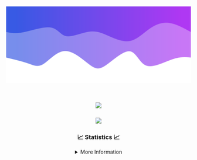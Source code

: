 ![Header](./IMG_4001.png)
<div align="center">

<h1 align="center">
  <a href="https://git.io/typing-svg">
    <img src="https://readme-typing-svg.herokuapp.com/?lines=Welcome+to+my+profile!+👋;JavaScript+developer.;&center=true&size=25">
  </a>
</h1>

<p align="center">
  <img src="https://lanyard.cnrad.dev/api/624702585596805130" />
</p>

### 📈 Statistics 📈
<details>
    <summary>More Information</summary>
    <br/>

<!--START_SECTION:waka-->
![Code Time](http://img.shields.io/badge/Code%20Time-10%20hrs%2012%20mins-blue)

![Profile Views](http://img.shields.io/badge/Profile%20Views-0-blue)

**🐱 My GitHub Data** 

> 📦 1.1 kB Used in GitHub's Storage 
 > 
> 🏆 24 Contributions in the Year 2023
 > 
> 🚫 Not Opted to Hire
 > 
> 📜 5 Public Repositories 
 > 
> 🔑 1 Private Repositories 
 > 
**I'm an Early 🐤** 

```text
🌞 Morning                126 commits         █████░░░░░░░░░░░░░░░░░░░░   20.45 % 
🌆 Daytime                236 commits         ██████████░░░░░░░░░░░░░░░   38.31 % 
🌃 Evening                228 commits         █████████░░░░░░░░░░░░░░░░   37.01 % 
🌙 Night                  26 commits          █░░░░░░░░░░░░░░░░░░░░░░░░   04.22 % 
```
📅 **I'm Most Productive on Thursday** 

```text
Monday                   107 commits         ████░░░░░░░░░░░░░░░░░░░░░   17.37 % 
Tuesday                  73 commits          ███░░░░░░░░░░░░░░░░░░░░░░   11.85 % 
Wednesday                114 commits         █████░░░░░░░░░░░░░░░░░░░░   18.51 % 
Thursday                 130 commits         █████░░░░░░░░░░░░░░░░░░░░   21.10 % 
Friday                   63 commits          ███░░░░░░░░░░░░░░░░░░░░░░   10.23 % 
Saturday                 62 commits          ███░░░░░░░░░░░░░░░░░░░░░░   10.06 % 
Sunday                   67 commits          ███░░░░░░░░░░░░░░░░░░░░░░   10.88 % 
```


📊 **This Week I Spent My Time On** 

```text
🕑︎ Time Zone: America/New_York

💬 Programming Languages: 
No Activity Tracked This Week

🔥 Editors: 
No Activity Tracked This Week

🐱‍💻 Projects: 
No Activity Tracked This Week

💻 Operating System: 
No Activity Tracked This Week
```

**I Mostly Code in Java** 

```text
Java                     16 repos            █████████████████████░░░░   84.21 % 
JavaScript               2 repos             ███░░░░░░░░░░░░░░░░░░░░░░   10.53 % 
C++                      1 repo              █░░░░░░░░░░░░░░░░░░░░░░░░   05.26 % 
```



**Timeline**

![Lines of Code chart](https://raw.githubusercontent.com/DevDipin/DevDipin/main/assets/bar_graph.png)


 Last Updated on 14/10/2023 15:08:45 UTC
<!--END_SECTION:waka-->

![Footer](./IMG_4002.png)